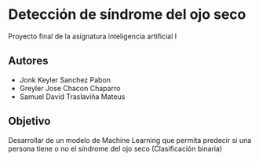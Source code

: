 # Detección de síndrome del ojo seco
Proyecto final de la asignatura inteligencia artificial I

## Autores 
- Jonk Keyler Sanchez Pabon
- Greyler Jose Chacon Chaparro
- Samuel David Traslaviña Mateus

## Objetivo 
Desarrollar de un modelo de Machine Learning que permita predecir si una persona tiene o no el síndrome del ojo seco (Clasificación binaria)

